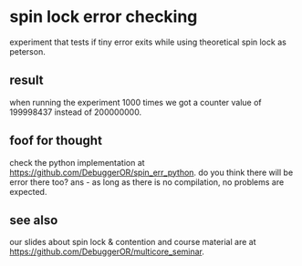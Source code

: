 # spin lock error checking
experiment that tests if tiny error exits while using theoretical spin lock as peterson.

## result
when running the experiment 1000 times we got a counter value of 199998437 instead of 200000000.

## foof for thought
check the python implementation at https://github.com/DebuggerOR/spin_err_python.
do you think there will be error there too?
ans - as long as there is no compilation, no problems are expected.

## see also
our slides about spin lock & contention and course material are at https://github.com/DebuggerOR/multicore_seminar.
